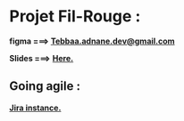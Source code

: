 # Projet Fil-Rouge : 

**figma ===> Tebbaa.adnane.dev@gmail.com**

**Slides ===>** [**Here.**](https://docs.google.com/presentation/d/1qK_CseSbKhN749owblIMuSmWVDPw7Ui5rVYpdWaDbG8/edit?usp=sharing)


## Going agile : 

[**Jira instance.**](https://tb-adn.atlassian.net/)



